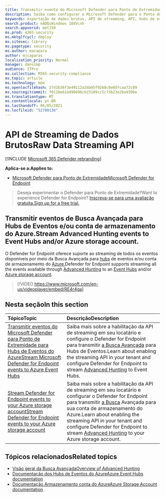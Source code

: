 ```yaml
---
title: Transmitir evento do Microsoft Defender para Ponto de Extremidade
description: Saiba como configurar o Microsoft Defender para o Ponto de Extremidade para transmitir eventos de Busca Avançada para Hubs de Eventos ou conta de armazenamento do Azure
keywords: exportação de dados brutos, API de streaming, API, hubs de eventos, armazenamento do Azure, conta de armazenamento, Busca Avançada, compartilhamento de dados brutos
search.product: eADQiWindows 10XVcnh
search.appverid: met150
ms.prod: m365-security
ms.mktglfcycl: deploy
ms.sitesec: library
ms.pagetype: security
ms.author: macapara
author: mjcaparas
localization_priority: Normal
manager: dansimp
audience: ITPro
ms.collection: M365-security-compliance
ms.topic: article
ms.technology: mde
ms.openlocfilehash: 27d1b36f3e49112a2da95f9268c0e05fcaa72c89
ms.sourcegitcommit: f0118e61e490496cb23189cc5c73b23e2ba939be
ms.translationtype: MT
ms.contentlocale: pt-BR
ms.lasthandoff: 06/05/2021
ms.locfileid: "52780136"
---
```

# <a name="raw-data-streaming-api"></a><span data-ttu-id="89d9a-104">API de Streaming de Dados Brutos</span><span class="sxs-lookup"><span data-stu-id="89d9a-104">Raw Data Streaming API</span></span>

[!INCLUDE [Microsoft 365 Defender rebranding](../../includes/microsoft-defender.md)]

<span data-ttu-id="89d9a-105">**Aplica-se a:**</span><span class="sxs-lookup"><span data-stu-id="89d9a-105">**Applies to:**</span></span>
- [<span data-ttu-id="89d9a-106">Microsoft Defender para Ponto de Extremidade</span><span class="sxs-lookup"><span data-stu-id="89d9a-106">Microsoft Defender for Endpoint</span></span>](https://go.microsoft.com/fwlink/?linkid=2154037)

> <span data-ttu-id="89d9a-107">Deseja experimentar o Defender para Ponto de Extremidade?</span><span class="sxs-lookup"><span data-stu-id="89d9a-107">Want to experience Defender for Endpoint?</span></span> [<span data-ttu-id="89d9a-108">Inscreva-se para uma avaliação gratuita.</span><span class="sxs-lookup"><span data-stu-id="89d9a-108">Sign up for a free trial.</span></span>](https://www.microsoft.com/microsoft-365/windows/microsoft-defender-atp?ocid=docs-wdatp-configuresiem-abovefoldlink) 

## <a name="stream-advanced-hunting-events-to-event-hubs-andor-azure-storage-account"></a><span data-ttu-id="89d9a-109">Transmitir eventos de Busca Avançada para Hubs de Eventos e/ou conta de armazenamento do Azure.</span><span class="sxs-lookup"><span data-stu-id="89d9a-109">Stream Advanced Hunting events to Event Hubs and/or Azure storage account.</span></span>

<span data-ttu-id="89d9a-110">O Defender for Endpoint oferece suporte [](advanced-hunting-overview.md) ao streaming de todos os eventos disponíveis por meio da Busca Avançada para [hubs](/azure/event-hubs/) de eventos e/ou conta de armazenamento do [Azure.](/azure/event-hubs/)</span><span class="sxs-lookup"><span data-stu-id="89d9a-110">Defender for Endpoint supports streaming all the events available through [Advanced Hunting](advanced-hunting-overview.md) to an [Event Hubs](/azure/event-hubs/) and/or [Azure storage account](/azure/event-hubs/).</span></span>

> [!VIDEO https://www.microsoft.com/en-us/videoplayer/embed/RE4r4ga]


## <a name="in-this-section"></a><span data-ttu-id="89d9a-111">Nesta seção</span><span class="sxs-lookup"><span data-stu-id="89d9a-111">In this section</span></span>

<span data-ttu-id="89d9a-112">Tópico</span><span class="sxs-lookup"><span data-stu-id="89d9a-112">Topic</span></span> | <span data-ttu-id="89d9a-113">Descrição</span><span class="sxs-lookup"><span data-stu-id="89d9a-113">Description</span></span>
:---|:---
[<span data-ttu-id="89d9a-114">Transmitir eventos do Microsoft Defender para Ponto de Extremidade para Hubs de Eventos do Azure</span><span class="sxs-lookup"><span data-stu-id="89d9a-114">Stream Microsoft Defender for Endpoint events to Azure Event Hubs</span></span>](raw-data-export-event-hub.md)| <span data-ttu-id="89d9a-115">Saiba mais sobre a habilitação da API de streaming em seu locatário e configure o Defender for Endpoint para transmitir [a Busca Avançada](advanced-hunting-overview.md) para Hubs de Eventos.</span><span class="sxs-lookup"><span data-stu-id="89d9a-115">Learn about enabling the streaming API in your tenant and configure Defender for Endpoint to stream [Advanced Hunting](advanced-hunting-overview.md) to Event Hubs.</span></span>
[<span data-ttu-id="89d9a-116">Stream Defender for Endpoint events to your Azure storage account</span><span class="sxs-lookup"><span data-stu-id="89d9a-116">Stream Defender for Endpoint events to your Azure storage account</span></span>](raw-data-export-storage.md)| <span data-ttu-id="89d9a-117">Saiba mais sobre a habilitação da API de streaming em seu locatário e configurar o Defender for Endpoint para transmitir [a Busca](advanced-hunting-overview.md) Avançada para sua conta de armazenamento do Azure.</span><span class="sxs-lookup"><span data-stu-id="89d9a-117">Learn about enabling the streaming API in your tenant and configure Defender for Endpoint to stream [Advanced Hunting](advanced-hunting-overview.md) to your Azure storage account.</span></span>


## <a name="related-topics"></a><span data-ttu-id="89d9a-118">Tópicos relacionados</span><span class="sxs-lookup"><span data-stu-id="89d9a-118">Related topics</span></span>
- [<span data-ttu-id="89d9a-119">Visão geral da Busca Avançada</span><span class="sxs-lookup"><span data-stu-id="89d9a-119">Overview of Advanced Hunting</span></span>](advanced-hunting-overview.md)
- [<span data-ttu-id="89d9a-120">Documentação dos Hubs de Eventos do Azure</span><span class="sxs-lookup"><span data-stu-id="89d9a-120">Azure Event Hubs documentation</span></span>](/azure/event-hubs/)
- [<span data-ttu-id="89d9a-121">Documentação Armazenamento conta do Azure</span><span class="sxs-lookup"><span data-stu-id="89d9a-121">Azure Storage Account documentation</span></span>](/azure/storage/common/storage-account-overview)